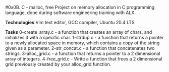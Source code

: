 #0x0B. C - malloc, free
Project on memory allocation in C programming language, done during software engineering training with ALX.

**Technologies**
Vim text editor, GCC compiler, Ubuntu 20.4 LTS

**Tasks**
0-create_array.c - a function that creates an array of chars, and initializes it with a specific char.
1-strdup.c - a function that returns a pointer to a newly allocated space in memory, which contains a copy of the string given as a parameter.
2-str_concat.c - a function that concatenates two strings.
3-alloc_grid.c - a function that returns a pointer to a 2 dimensional array of integers.
4-free_grid.c - Write a function that frees a 2 dimensional grid previously created by your alloc_grid function.


